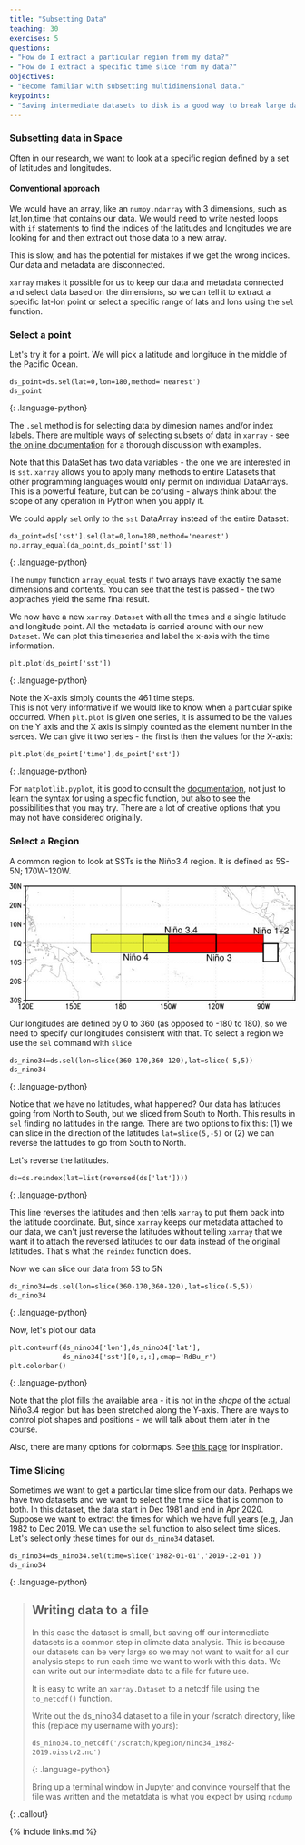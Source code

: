 ```yaml
---
title: "Subsetting Data"
teaching: 30
exercises: 5
questions:
- "How do I extract a particular region from my data?"
- "How do I extract a specific time slice from my data?"
objectives:
- "Become familiar with subsetting multidimensional data."
keypoints:
- "Saving intermediate datasets to disk is a good way to break large data analysis tasks into manageable, repeatable steps."
---
```


### Subsetting data in Space

Often in our research, we want to look at a specific region defined by a set of latitudes and longitudes. 

#### Conventional approach
We would have an array, like an `numpy.ndarray` with 3 dimensions, such as lat,lon,time that contains our data. We would need to write nested loops with `if` statements to find the indices of the latitudes and longitudes we are looking for and then extract out those data to a new array. 

This is slow, and has the potential for mistakes if we get the wrong indices. Our data and metadata are disconnected. 

`xarray` makes it possible for us to keep our data and metadata connected and select data based on the dimensions, so we can tell it to extract a specific lat-lon point or select a specific range of lats and lons using the `sel` function.

### Select a point

Let's try it for a point.  We will pick a latitude and longitude in the middle of the Pacific Ocean. 

~~~
ds_point=ds.sel(lat=0,lon=180,method='nearest')
ds_point
~~~
{: .language-python}

The `.sel` method is for selecting data by dimesion names and/or index labels. There are multiple ways of selecting subsets of data in `xarray` - see <a href="http://xarray.pydata.org/en/stable/user-guide/indexing.html">the online documentation</a> for a thorough discussion with examples.

Note that this DataSet has two data variables - the one we are interested in is `sst`. 
`xarray` allows you to apply many methods to entire Datasets that other programming languages would only permit on individual DataArrays.
This is a powerful feature, but can be cofusing - always think about the scope of any operation in Python when you apply it.

We could apply `sel` only to the `sst` DataArray instead of the entire Dataset:

~~~
da_point=ds['sst'].sel(lat=0,lon=180,method='nearest')
np.array_equal(da_point,ds_point['sst'])
~~~
{: .language-python}

The `numpy` function `array_equal` tests if two arrays have exactly the same dimensions and contents. 
You can see that the test is passed - the two appraches yield the same final result.

We now have a new `xarray.Dataset` with all the times and a single latitude and longitude point. All the metadata is carried around with our new `Dataset`.  We can plot this timeseries and label the x-axis with the time information.


~~~
plt.plot(ds_point['sst'])
~~~
{: .language-python}

Note the X-axis simply counts the 461 time steps.  
This is not very informative if we would like to know when a particular spike occurred. 
When `plt.plot` is given one series, it is assumed to be the values on the Y axis and the X axis is simply counted as the element number in the seroes.
We can give it two series - the first is then the values for the X-axis:

~~~
plt.plot(ds_point['time'],ds_point['sst'])
~~~
{: .language-python}

For `matplotlib.pyplot`, it is good to consult the [documentation](https://matplotlib.org/stable/api/_as_gen/matplotlib.pyplot.html), 
not just to learn the syntax for using a specific function, but also to see the possibilities that you may try.
There are a lot of creative options that you may not have considered originally.


### Select a Region

A common region to look at SSTs is the Niño3.4 region.  It is defined as 5S-5N; 170W-120W.

![Nino Region](../fig/ninoareas_c.jpg)

Our longitudes are defined by 0 to 360 (as opposed to -180 to 180), so we need to specify our longitudes consistent with that.  To select a region we use the `sel` command with `slice`

~~~
ds_nino34=ds.sel(lon=slice(360-170,360-120),lat=slice(-5,5))
ds_nino34
~~~
{: .language-python}

Notice that we have no latitudes, what happened?
Our data has latitudes going from North to South, but we sliced from South to North.  This results in `sel` finding no latitudes in the range.  There are two options to fix this: (1) we can slice in the direction of the latitudes `lat=slice(5,-5)` or (2) we can reverse the latitudes to go from South to North.  

Let's reverse the latitudes.

~~~
ds=ds.reindex(lat=list(reversed(ds['lat'])))
~~~
{: .language-python}

This line reverses the latitudes and then tells `xarray` to put them back into the latitude coordinate.  But, since `xarray` keeps our metadata attached to our data, we can't just reverse the latitudes without telling `xarray` that we want it to attach the reversed latitudes to our data instead of the original latitudes. That's what the `reindex` function does. 

Now we can slice our data from 5S to 5N
~~~
ds_nino34=ds.sel(lon=slice(360-170,360-120),lat=slice(-5,5))
ds_nino34
~~~
{: .language-python}

Now, let's plot our data

~~~
plt.contourf(ds_nino34['lon'],ds_nino34['lat'],
             ds_nino34['sst'][0,:,:],cmap='RdBu_r')
plt.colorbar()
~~~
{: .language-python}

Note that the plot fills the available area - it is not in the _shape_ of the actual Niño3.4 region but has been stretched along the Y-axis. There are ways to control plot shapes and positions - we will talk about them later in the course.

Also, there are many options for colormaps.
See [this page](https://matplotlib.org/stable/tutorials/colors/colormaps.html) for inspiration.


### Time Slicing

Sometimes we want to get a particular time slice from our data.  Perhaps we have two datasets and we want to select the time slice that is common to both.  In this dataset, the data start in Dec 1981 and end in Apr 2020.  Suppose we want to extract the times for which we have full years (e.g, Jan 1982 to Dec 2019.  We can use the `sel` function to also select time slices. Let's select only these times for our `ds_nino34` dataset.

~~~
ds_nino34=ds_nino34.sel(time=slice('1982-01-01','2019-12-01'))
ds_nino34
~~~
{: .language-python}

> ## Writing data to a file
>
> In this case the dataset is small, but saving off our intermediate datasets is a common step
> in climate data analysis.  This is because our datasets can be very large so we may not
> want to wait for all our analysis steps to run each time we want to work with this data.
> We can write out our intermediate data to a file for future use.
>
> It is easy to write an `xarray.Dataset` to a netcdf file using the `to_netcdf()` function.
>
> Write out the ds_nino34 dataset to a file in your /scratch directory, like this (replace my username with yours):
> ~~~
> ds_nino34.to_netcdf('/scratch/kpegion/nino34_1982-2019.oisstv2.nc')
> ~~~ 
> {: .language-python}
>
> Bring up a terminal window in Jupyter and convince yourself that the file was written and the metatdata 
> is what you expect by using `ncdump`
>
{: .callout}


{% include links.md %}

